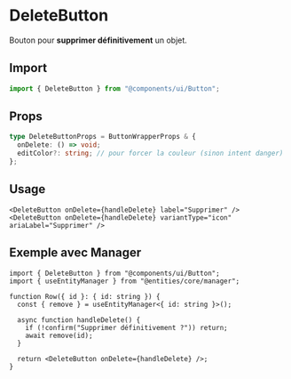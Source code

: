 # DeleteButton

Bouton pour **supprimer définitivement** un objet.

## Import
```ts
import { DeleteButton } from "@components/ui/Button";
```

## Props
```ts
type DeleteButtonProps = ButtonWrapperProps & {
  onDelete: () => void;
  editColor?: string; // pour forcer la couleur (sinon intent danger)
};
```

## Usage
```tsx
<DeleteButton onDelete={handleDelete} label="Supprimer" />
<DeleteButton onDelete={handleDelete} variantType="icon" ariaLabel="Supprimer" />
```

## Exemple avec Manager
```tsx
import { DeleteButton } from "@components/ui/Button";
import { useEntityManager } from "@entities/core/manager";

function Row({ id }: { id: string }) {
  const { remove } = useEntityManager<{ id: string }>();

  async function handleDelete() {
    if (!confirm("Supprimer définitivement ?")) return;
    await remove(id);
  }

  return <DeleteButton onDelete={handleDelete} />;
}
```
